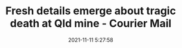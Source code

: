 ---
"title": "Fresh details emerge about tragic death at Qld mine - Courier Mail"
"date": "2021-11-11 5:27:58"
"feed_name": "GOOGLENEWSMINING"
"feed_website": "https://news.google.com/search?q=mining%2Bincident&hl=en-US&gl=US&ceid=US:en"
"feed_rss": "https://news.google.com/rss/search?q=mining%2Bincident&hl=en-US&gl=US&ceid=US:en"
"link": "https://www.couriermail.com.au/news/queensland/rockhampton/investigation-into-death-of-graham-dawson-at-gregory-crinum-mine-continues/news-story/0dde61b2f362e367f81d836f67096ccf"
"source": "{'href': 'https://www.couriermail.com.au', 'title': 'Courier Mail'}"
"file": "_posts/2021-1-1-59d244d36e8bf89d1256ffc24fcf6ff994cdb9f9.md"
"accident": "0"
"drilling": "0"
"dead": "0"
"injured": "0"
"arrested": "0"
"place": "unknown place"
"where": "unknown site"
"causes": "unknown"
"place_uri": "unknown place"
---